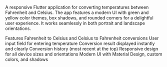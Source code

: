 A responsive Flutter application for converting temperatures between Fahrenheit and Celsius. The app features a modern UI with green and yellow color themes, box shadows, and rounded corners for a delightful user experience. It works seamlessly in both portrait and landscape orientations.

Features
Fahrenheit to Celsius and Celsius to Fahrenheit conversions
User input field for entering temperature
Conversion result displayed instantly and clearly
Conversion history (most recent at the top)
Responsive design for all device sizes and orientations
Modern UI with Material Design, custom colors, and shadows


